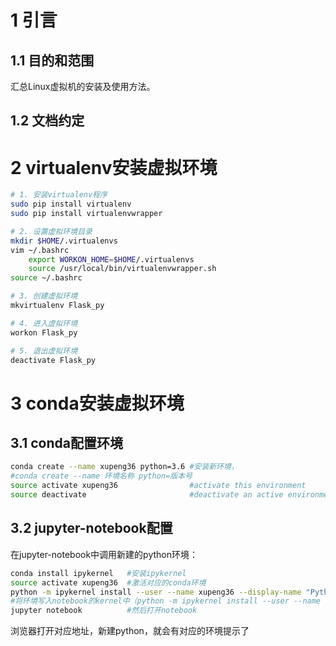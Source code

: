 # 1 引言
## 1.1 目的和范围
汇总Linux虚拟机的安装及使用方法。

## 1.2 文档约定


# 2 virtualenv安装虚拟环境

```bash
# 1. 安装virtualenv程序
sudo pip install virtualenv
sudo pip install virtualenvwrapper

# 2. 设置虚拟环境目录
mkdir $HOME/.virtualenvs
vim ~/.bashrc
    export WORKON_HOME=$HOME/.virtualenvs
    source /usr/local/bin/virtualenvwrapper.sh
source ~/.bashrc

# 3. 创建虚拟环境
mkvirtualenv Flask_py

# 4. 进入虚拟环境
workon Flask_py

# 5. 退出虚拟环境
deactivate Flask_py
```

# 3 conda安装虚拟环境
## 3.1 conda配置环境
```bash
conda create --name xupeng36 python=3.6 #安装新环境，
#conda create --name 环境名称 python=版本号
source activate xupeng36                #activate this environment
source deactivate                       #deactivate an active environment
```

## 3.2 jupyter-notebook配置

在jupyter-notebook中调用新建的python环境：

```bash
conda install ipykernel   #安装ipykernel
source activate xupeng36  #激活对应的conda环境
python -m ipykernel install --user --name xupeng36 --display-name "Python36"
#将环境写入notebook的kernel中（python -m ipykernel install --user --name 环境名称 --display-name "Python (环境名称)"）
jupyter notebook          #然后打开notebook
```

浏览器打开对应地址，新建python，就会有对应的环境提示了
